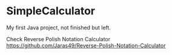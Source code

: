 # SimpleCalculator

My first Java project, not finished but left. 

Check Reverse Polish Notation Calculator
https://github.com/Jaras49/Reverse-Polish-Notation-Calculator
